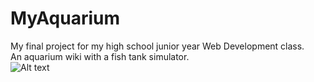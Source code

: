 # MyAquarium

My final project for my high school junior year Web Development class.<br/>
An aquarium wiki with a fish tank simulator.<br/>
![Alt text](MyAquarium/demo.gif "Demo")
